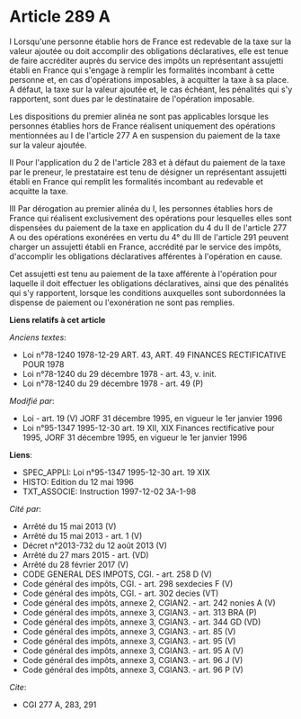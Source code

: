 # Article 289 A

I Lorsqu'une personne établie hors de France est redevable de la taxe sur la valeur ajoutée ou doit accomplir des obligations
déclaratives, elle est tenue de faire accréditer auprès du service des impôts un représentant assujetti établi en France qui
s'engage à remplir les formalités incombant à cette personne et, en cas d'opérations imposables, à acquitter la taxe à sa
place. A défaut, la taxe sur la valeur ajoutée et, le cas échéant, les pénalités qui s'y rapportent, sont dues par le
destinataire de l'opération imposable.

Les dispositions du premier alinéa ne sont pas applicables lorsque les personnes établies hors de France réalisent uniquement
des opérations mentionnées au I de l'article 277 A en suspension du paiement de la taxe sur la valeur ajoutée.

II Pour l'application du 2 de l'article 283 et à défaut du paiement de la taxe par le preneur, le prestataire est tenu de
désigner un représentant assujetti établi en France qui remplit les formalités incombant au redevable et acquitte la taxe.

III Par dérogation au premier alinéa du I, les personnes établies hors de France qui réalisent exclusivement des opérations
pour lesquelles elles sont dispensées du paiement de la taxe en application du 4 du II de l'article 277 A ou des opérations
exonérées en vertu du 4° du III de l'article 291 peuvent charger un assujetti établi en France, accrédité par le service des
impôts, d'accomplir les obligations déclaratives afférentes à l'opération en cause.

Cet assujetti est tenu au paiement de la taxe afférente à l'opération pour laquelle il doit effectuer les obligations
déclaratives, ainsi que des pénalités qui s'y rapportent, lorsque les conditions auxquelles sont subordonnées la dispense de
paiement ou l'exonération ne sont pas remplies.

**Liens relatifs à cet article**

_Anciens textes_:

  - Loi n°78-1240 1978-12-29 ART. 43, ART. 49 FINANCES RECTIFICATIVE POUR 1978
  - Loi n°78-1240 du 29 décembre 1978 - art. 43, v. init.
  - Loi n°78-1240 du 29 décembre 1978 - art. 49 (P)

_Modifié par_:

  - Loi - art. 19 (V) JORF 31 décembre 1995, en vigueur le 1er janvier 1996
  - Loi n°95-1347 1995-12-30 art. 19 XII, XIX Finances rectificative pour 1995, JORF 31 décembre 1995, en vigueur le 1er janvier 1996

**Liens**:

  - SPEC_APPLI: Loi n°95-1347 1995-12-30 art. 19 XIX
  - HISTO: Edition du 12 mai 1996
  - TXT_ASSOCIE: Instruction 1997-12-02 3A-1-98

_Cité par_:

  - Arrêté du 15 mai 2013 (V)
  - Arrêté du 15 mai 2013 - art. 1 (V)
  - Décret n°2013-732 du 12 août 2013 (V)
  - Arrêté du 27 mars 2015 - art. (VD)
  - Arrêté du 28 février 2017 (V)
  - CODE GENERAL DES IMPOTS, CGI. - art. 258 D (V)
  - Code général des impôts, CGI. - art. 298 sexdecies F (V)
  - Code général des impôts, CGI. - art. 302 decies (VT)
  - Code général des impôts, annexe 2, CGIAN2. - art. 242 nonies A (V)
  - Code général des impôts, annexe 3, CGIAN3. - art. 313 BRA (P)
  - Code général des impôts, annexe 3, CGIAN3. - art. 344 GD (VD)
  - Code général des impôts, annexe 3, CGIAN3. - art. 85 (V)
  - Code général des impôts, annexe 3, CGIAN3. - art. 95 (V)
  - Code général des impôts, annexe 3, CGIAN3. - art. 95 A (V)
  - Code général des impôts, annexe 3, CGIAN3. - art. 96 J (V)
  - Code général des impôts, annexe 3, CGIAN3. - art. 96 P (V)

_Cite_:

  - CGI 277 A, 283, 291
